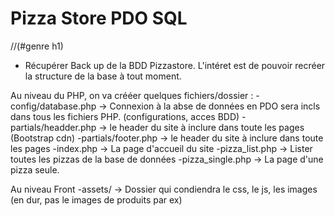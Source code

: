 # Pizza Store PDO SQL     
//(#genre h1)


<!-- QU est ce que l on doi faire dans ce projet pour utiliser le produit pr travailler dessus?-->

- Récupérer Back up de la BDD Pizzastore.
L'intéret est de pouvoir recréer la structure de la base à tout moment. 

Au niveau du PHP, on va crééer quelques fichiers/dossier :
-config/database.php -> Connexion à la abse de données en PDO sera incls dans tous les fichiers PHP. (configurations, acces BDD)
-partials/headder.php -> le header du site à inclure dans toute les pages (Bootstrap cdn)
-partials/footer.php -> le header du site à inclure dans toute les pages
-index.php -> La page d'accueil du site
-pizza_list.php -> Lister toutes les pizzas de la base de données
-pizza_single.php -> La page d'une pizza seule. 


Au niveau Front
-assets/ -> Dossier qui condiendra le css, le js, les images (en dur, pas le images de produits par ex)
